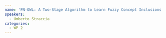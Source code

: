 ```yaml
---
name: 'PN-OWL: A Two-Stage Algorithm to Learn Fuzzy Concept Inclusions Rules from OWL 2 Ontologies'
speakers:
  - Umberto Straccia
categories:
  - WP 2
---
```

